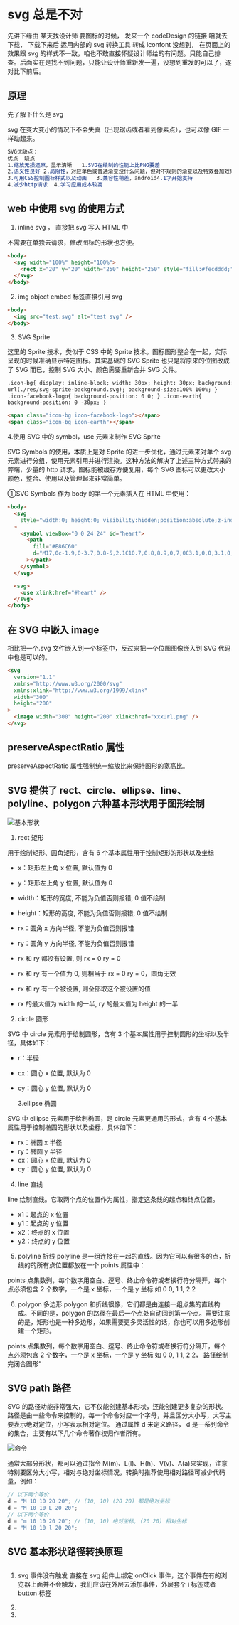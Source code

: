 # svg 总是不对

先讲下缘由
某天找设计师 要图标的时候， 发来一个 codeDesign 的链接 咱就去下载， 下载下来后 运用内部的 svg 转换工具 转成 iconfont 没想到， 在页面上的效果跟 svg 的样式不一致，咱也不敢直接怀疑设计师给的有问题。只能自己排查。后面实在是找不到问题，只能让设计师重新发一遍，没想到重发的可以了，遂对比下前后。

## 原理

先了解下什么是 svg

svg 在变大变小的情况下不会失真（出现锯齿或者看到像素点），也可以像 GIF 一样动起来。

```css
SVG优缺点：
优点	缺点
1.缩放无损还原，显示清晰	1.SVG在绘制的性能上比PNG要差
2.语义性良好	2.局限性，对应单色或普通渐变没什么问题，但对不规则的渐变以及特效叠加效果显示不全
3.可用CSS控制图标样式以及动画	3.兼容性稍差，android4.1才开始支持
4.减少http请求	4.学习应用成本较高
```

## web 中使用 svg 的使用方式

1. inline svg ， 直接把 svg 写入 HTML 中

不需要在单独去请求，修改图标的形状也方便。

```html
<body>
  <svg width="100%" height="100%">
    <rect x="20" y="20" width="250" height="250" style="fill:#fecdddd;" />
  </svg>
</body>
```

2. img object embed 标签直接引用 svg

```html
<body>
  <img src="test.svg" alt="test svg" />
</body>
```

3. SVG Sprite

这里的 Sprite 技术，类似于 CSS 中的 Sprite 技术。图标图形整合在一起，实际呈现的时候准确显示特定图标。其实基础的 SVG Sprite 也只是将原来的位图改成了 SVG 而已，控制 SVG 大小、颜色需要重新合并 SVG 文件。

```html
.icon-bg{ display: inline-block; width: 30px; height: 30px; background:
url(./res/svg-sprite-background.svg); background-size:100% 100%; }
.icon-facebook-logo{ background-position: 0 0; } .icon-earth{
background-position: 0 -30px; }

<span class="icon-bg icon-facebook-logo"></span>
<span class="icon-bg icon-earth"></span>
```

4.使用 SVG 中的 symbol，use 元素来制作 SVG Sprite

SVG Symbols 的使用，本质上是对 Sprite 的进一步优化，通过<symbol>元素来对单个 svg 元素进行分组，使用<use>元素引用并进行渲染。这种方法的解决了上述三种方式带来的弊端，少量的 http 请求，图标能被缓存方便复用，每个 SVG 图标可以更改大小颜色，整合、使用以及管理起来非常简单。

①SVG Symbols 作为 body 的第一个元素插入在 HTML 中使用：

```html
<body>
  <svg
    style="width:0; height:0; visibility:hidden;position:absolute;z-index:-1"
  >
    <symbol viewBox="0 0 24 24" id="heart">
      <path
        fill="#E86C60"
        d="M17,0c-1.9,0-3.7,0.8-5,2.1C10.7,0.8,8.9,0,7,0C3.1,0,0,3.1,0,7c0,6.4,10.9,15.4,11.4,15.8 c0.2,0.2,0.4,0.2,0.6,0.2s0.4-0.1,0.6-0.2C13.1,22.4,24,13.4,24,7C24,3.1,20.9,0,17,0z"
      ></path>
    </symbol>
  </svg>

  <svg>
    <use xlink:href="#heart" />
  </svg>
</body>
```

## 在 SVG 中嵌入 image

相比把一个.svg 文件嵌入到一个<img>标签中，反过来把一个位图图像嵌入到 SVG 代码中也是可以的。

```html
<svg
  version="1.1"
  xmlns="http://www.w3.org/2000/svg"
  xmlns:xlink="http://www.w3.org/1999/xlink"
  width="300"
  height="200"
>
  <image width="300" height="200" xlink:href="xxxUrl.png" />
</svg>
```

## preserveAspectRatio 属性

preserveAspectRatio 属性强制统一缩放比来保持图形的宽高比。

## SVG 提供了 rect、circle、ellipse、line、polyline、polygon 六种基本形状用于图形绘制

![基本形状](2022-10-19-14-17-56.png)

1. rect 矩形

用于绘制矩形、圆角矩形，含有 6 个基本属性用于控制矩形的形状以及坐标

- x：矩形左上角 x 位置, 默认值为 0
- y：矩形左上角 y 位置, 默认值为 0
- width：矩形的宽度, 不能为负值否则报错, 0 值不绘制
- height：矩形的高度, 不能为负值否则报错, 0 值不绘制
- rx：圆角 x 方向半径, 不能为负值否则报错
- ry：圆角 y 方向半径, 不能为负值否则报错

- rx 和 ry 都没有设置, 则 rx = 0 ry = 0
- rx 和 ry 有一个值为 0, 则相当于 rx = 0 ry = 0，圆角无效
- rx 和 ry 有一个被设置, 则全部取这个被设置的值
- rx 的最大值为 width 的一半, ry 的最大值为 height 的一半

2. circle 圆形

SVG 中 circle 元素用于绘制圆形，含有 3 个基本属性用于控制圆形的坐标以及半径，具体如下：

- r：半径
- cx：圆心 x 位置, 默认为 0
- cy：圆心 y 位置, 默认为 0

  3.ellipse 椭圆

SVG 中 ellipse 元素用于绘制椭圆，是 circle 元素更通用的形式，含有 4 个基本属性用于控制椭圆的形状以及坐标，具体如下：

- rx：椭圆 x 半径
- ry：椭圆 y 半径
- cx：圆心 x 位置, 默认为 0
- cy：圆心 y 位置, 默认为 0

4. line 直线

line 绘制直线。它取两个点的位置作为属性，指定这条线的起点和终点位置。

- x1：起点的 x 位置
- y1：起点的 y 位置
- x2：终点的 x 位置
- y2：终点的 y 位置

5. polyline 折线
   polyline 是一组连接在一起的直线。因为它可以有很多的点，折线的的所有点位置都放在一个 points 属性中：

points 点集数列，每个数字用空白、逗号、终止命令符或者换行符分隔开，每个点必须包含 2 个数字，一个是 x 坐标，一个是 y 坐标 如 0 0, 1 1, 2 2

6. polygon 多边形
   polygon 和折线很像，它们都是由连接一组点集的直线构成。不同的是，polygon 的路径在最后一个点处自动回到第一个点。需要注意的是，矩形也是一种多边形，如果需要更多灵活性的话，你也可以用多边形创建一个矩形。

points 点集数列，每个数字用空白、逗号、终止命令符或者换行符分隔开，每个点必须包含 2 个数字，一个是 x 坐标，一个是 y 坐标 如 0 0, 1 1, 2 2， 路径绘制完闭合图形”

## SVG path 路径

SVG 的路径<path>功能非常强大，它不仅能创建基本形状，还能创建更多复杂的形状。<path>路径是由一些命令来控制的，每一个命令对应一个字母，并且区分大小写，大写主要表示绝对定位，小写表示相对定位。<path> 通过属性 d 来定义路径， d 是一系列命令的集合，主要有以下几个命令著作权归作者所有。

![命令](2022-10-19-14-26-23.png)

通常大部分形状，都可以通过指令 M(m)、L(l)、H(h)、V(v)、A(a)来实现，注意特别要区分大小写，相对与绝对坐标情况，转换时推荐使用相对路径可减少代码量，例如：

```js
// 以下两个等价
d = "M 10 10 20 20"; // (10, 10) (20 20) 都是绝对坐标
d = "M 10 10 L 20 20";
// 以下两个等价
d = "m 10 10 20 20"; // (10, 10) 绝对坐标, (20 20) 相对坐标
d = "M 10 10 l 20 20";
```

## SVG 基本形状路径转换原理

##

1. svg 事件没有触发
   直接在 svg 组件上绑定 onClick 事件，这个事件在有的浏览器上面并不会触发，我们应该在外层去添加事件，外层套个 i 标签或者 button 标签

2.

3.
